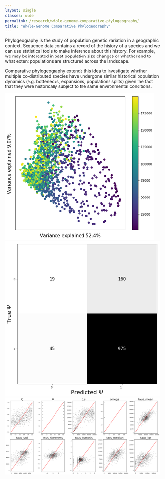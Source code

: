 ```yaml
---
layout: single
classes: wide
permalink: /research/whole-genome-comparative-phylogeography/
title: "Whole-Genome Comparative Phylogeography"
---
```


Phylogeography is the study of population genetic variation in a geographic
context. Sequence data contains a record of the history of a species and we
can use statistical tools to make inference about this history. For example,
we may be interested in past population size changes or whether and to what
extent populations are structured across the landscape.

Comparative phylogeography extends this idea to investigate whether multiple
co-distributed species have undergone similar historical population dynamics
(e.g. bottenecks, expansions, populations splits) given the fact that they
were historically subject to the same environmental conditions.

![2000 PTA mSFS plotted into PC space](/assets/images/PTA-mSFS-PCA.png)
![ML classifier confusion matrix of ~1000 simulations](/assets/images/PTA-ConfusionMatrix.png)
![ML regressor parameter estimation for various model parameters](/assets/images/PTA-CrossValidation.png)


